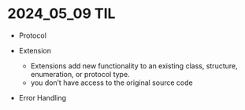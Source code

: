 # 2024_05_09 TIL

- Protocol
- Extension
    - Extensions add new functionality to an existing class, structure, enumeration, or protocol type.
    - you don’t have access to the original source code 

- Error Handling